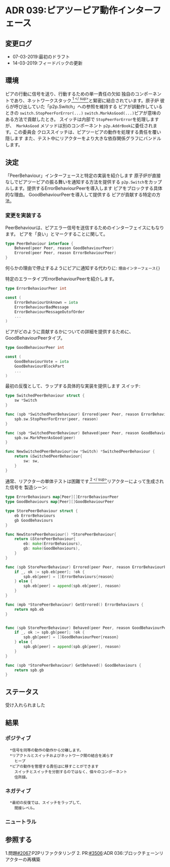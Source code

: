 # ADR 039:ピアツーピア動作インターフェース

## 変更ログ
* 07-03-2019:最初のドラフト
* 14-03-2019:フィードバックの更新

## 環境

ピアの行動に信号を送り、行動するための単一責任の欠如
独自のコンポーネントであり、ネットワークスタック[<sup> 1 </ sup>](#references)と緊密に結合されています。原子炉
彼らが呼び出していた「p2p.Switch」への参照を維持する
ピアが誤動作しているときの `switch.StopPeerForError(...)`
`switch.MarkAsGood(...)`ピアが意味のある方法で貢献したとき。
スイッチは内部で `StopPeerForError`を処理しますが、` MarkAsGood`
メソッドは別のコンポーネント `p2p.AddrBook`に委任されます。この委員会
クロススイッチは、ピアツーピアの動作を処理する責任を覆い隠します
また、テスト中にリアクターをより大きな依存関係グラフにバンドルします。

## 決定

「PeerBehaviour」インターフェースと特定の実装を紹介します
原子炉が直接なしでピアツーピアの振る舞いを通知する方法を提供する
`p2p.Switch`をカップルします。提供するErrorBehaviourPeerを導入します
ピアをブロックする具体的な理由。 GoodBehaviourPeerを導入して提供する
ピアが貢献する特定の方法。

### 変更を実装する

PeerBehaviourは、ピアエラー信号を送信するためのインターフェイスにもなります。
ピアを「良い」とマークすることに関して。

```go
type PeerBehaviour interface {
    Behaved(peer Peer, reason GoodBehaviourPeer)
    Errored(peer Peer, reason ErrorBehaviourPeer)
}
```

何らかの理由で停止するようにピアに通知する代わりに:
`理由インターフェース{}`

特定のエラータイプErrorBehaviourPeerを紹介します。
```go
type ErrorBehaviourPeer int

const (
    ErrorBehaviourUnknown = iota
    ErrorBehaviourBadMessage
    ErrorBehaviourMessageOutofOrder
    ...
)
```

ピアがどのように貢献するかについての詳細を提供するために、
GoodBehaviourPeerタイプ。

```go
type GoodBehaviourPeer int

const (
    GoodBehaviourVote = iota
    GoodBehaviourBlockPart
    ...
)
```

最初の反復として、ラップする具体的な実装を提供します
スイッチ:
```go
type SwitchedPeerBehaviour struct {
    sw *Switch
}

func (spb *SwitchedPeerBehaviour) Errored(peer Peer, reason ErrorBehaviourPeer) {
    spb.sw.StopPeerForError(peer, reason)
}

func (spb *SwitchedPeerBehaviour) Behaved(peer Peer, reason GoodBehaviourPeer) {
    spb.sw.MarkPeerAsGood(peer)
}

func NewSwitchedPeerBehaviour(sw *Switch) *SwitchedPeerBehaviour {
    return &SwitchedPeerBehaviour{
        sw: sw,
    }
}
```

通常、リアクターの単体テストは困難です[<sup> 2 </ sup>](#references)リアクターによって生成された信号を
製造シーン:

```go
type ErrorBehaviours map[Peer][]ErrorBehaviourPeer
type GoodBehaviours map[Peer][]GoodBehaviourPeer

type StorePeerBehaviour struct {
    eb ErrorBehaviours
    gb GoodBehaviours
}

func NewStorePeerBehaviour() *StorePeerBehaviour{
    return &StorePeerBehaviour{
        eb: make(ErrorBehaviours),
        gb: make(GoodBehaviours),
    }
}

func (spb StorePeerBehaviour) Errored(peer Peer, reason ErrorBehaviourPeer) {
    if _, ok := spb.eb[peer]; !ok {
        spb.eb[peer] = []ErrorBehaviours{reason}
    } else {
        spb.eb[peer] = append(spb.eb[peer], reason)
    }
}

func (mpb *StorePeerBehaviour) GetErrored() ErrorBehaviours {
    return mpb.eb
}


func (spb StorePeerBehaviour) Behaved(peer Peer, reason GoodBehaviourPeer) {
    if _, ok := spb.gb[peer]; !ok {
        spb.gb[peer] = []GoodBehaviourPeer{reason}
    } else {
        spb.gb[peer] = append(spb.gb[peer], reason)
    }
}

func (spb *StorePeerBehaviour) GetBehaved() GoodBehaviours {
    return spb.gb
}
```

## ステータス

受け入れられました

## 結果

### ポジティブ

      *信号を同等の動作の動作から分離します。
      *リアクトルとスイッチおよびネットワーク間の結合を減らす
        ヒープ
      *ピアの動作を管理する責任はに移すことができます
        スイッチとスイッチを分割するのではなく、個々のコンポーネント
        住所録。

### ネガティブ

      *最初の反復では、スイッチをラップして、
        間接レベル。

### ニュートラル

## 参照する

1.問題[#2067](https://github.com/tendermint/tendermint/issues/2067):P2Pリファクタリング
2. PR:[#3506](https://github.com/tendermint/tendermint/pull/3506):ADR 036:ブロックチェーンリアクターの再構築
